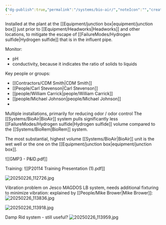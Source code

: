 ```yaml
---
{"dg-publish":true,"permalink":"/systems/bio-air/","noteIcon":"","created":"2025-01-10T15:37:36.344-06:00"}
---
```


Installed at the plant at the [[Equipment/junction box\|equipment/junction box]] just prior to [[Equipment/Headworks\|Headworks]] and other locations, to mitigate the escape of [[FailureModes/Hydrogen sulfide\|Hydrogen sulfide]] that is in the influent pipe. 

Monitor:
- pH
- conductivity, because it indicates the ratio of solids to liquids

Key people or groups:
- [[Contractors/CDM Smith\|CDM Smith]]
- [[People/Carl Stevenson\|Carl Stevenson]]
- [[people/William Carrick\|people/William Carrick]]
- [[people/Michael Johnson\|people/Michael Johnson]]
- 

Multiple installations, primarily for reducing odor / odor control
The [[Systems/BioAir\|BioAir]] system pulls significantly less [[FailureModes/Hydrogen sulfide\|Hydrogen sulfide]] volume compared to the [[Systems/BioRem\|BioRem]] system.

The most substantial, highest volume [[Systems/BioAir\|BioAir]] unit is the wet well or the one on the [[Equipment/junction box\|equipment/junction box]].

![[GMP3 - P&ID.pdf]]

Training:
![[P20114 Training Presentation (1).pdf]]

![20250226_112726.jpg](/img/user/20250226_112726.jpg)

Vibration problem on Jesco MAGDOS LB system, needs additional fixturing to minimize vibration: explained by [[People/Mike Brower\|Mike Brower]]: ![20250226_113836.jpg](/img/user/20250226_113836.jpg)

![20250226_113918.jpg](/img/user/20250226_113918.jpg)

Damp Rid system - still useful? ![20250226_113959.jpg](/img/user/20250226_113959.jpg)

